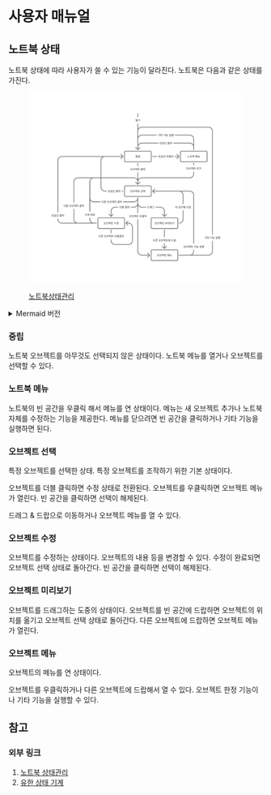 # 사용자 매뉴얼

## 노트북 상태

노트북 상태에 따라 사용자가 쓸 수 있는 기능이 달라진다. 노트북은 다음과 같은 상태를 가진다.

<figure>

![노트북 상태관리](file/notebook-fsm.png)

<figcaption>

[노트북상태관리][1]

</figcaption>
</figure>

<details>
<summary>Mermaid 버전</summary>

```mermaid
stateDiagram-v2
    state "중립" as neutral
    state "노트북 메뉴" as notebook_menu
    state "오브젝트 선택" as object_activate
    state "오브젝트 수정" as object_editing
    state "오브젝트 미리보기" as object_preview
    state "오브젝트 메뉴" as object_menu
    
    [*] --> neutral: 열기
    neutral --> notebook_menu: 빈공간 우클릭
    notebook_menu --> neutral: 빈공간 클릭
    notebook_menu --> neutral: 기타 기능 실행
    notebook_menu --> object_activate: 오브젝트 추가
    neutral --> object_activate: 오브젝트 클릭
    object_activate --> neutral: 빈공간 클릭
    object_activate --> object_editing: 더블 클릭
    object_activate --> object_menu: 오브젝트 우클릭
    object_activate --> object_activate: 다른 오브젝트 선택
    object_editing --> object_activate: 수정 완료
    object_editing --> object_activate: 다른 오브젝트 클릭
    object_editing --> neutral: 빈공간 클릭
    object_editing --> object_editing: 다른 오브젝트 더블클릭
    object_activate --> object_preview: 드래그
    object_preview --> object_activate: 빈 공간에 드랍
    object_preview --> object_menu: 다른 오브젝트에 드랍
    object_menu --> object_activate: 오브젝트 기능 실행
    object_menu --> neutral: 기타 기능 실행
```

</details>

### 중립

노트북 오브젝트를 아무것도 선택되지 않은 상태이다. 노트북 메뉴를 열거나 오브젝트를 선택할 수 있다.

### 노트북 메뉴

노트북의 빈 공간을 우클릭 해서 메뉴를 연 상태이다. 메뉴는 새 오브젝트 추가나 노트북 자체를 수정하는 기능을 제공한다. 메뉴를 닫으려면 빈 공간을 클릭하거나 기타 기능을 실행하면 된다.

### 오브젝트 선택

특정 오브젝트를 선택한 상태. 특정 오브젝트를 조작하기 위한 기본 상태이다.

오브젝트를 더블 클릭하면 수정 상태로 전환된다. 오브젝트를 우클릭하면 오브젝트 메뉴가 열린다. 빈 공간을 클릭하면 선택이 해제된다.

드래그 & 드랍으로 이동하거나 오브젝트 메뉴를 열 수 있다.

### 오브젝트 수정

오브젝트를 수정하는 상태이다. 오브젝트의 내용 등을 변경할 수 있다. 수정이 완료되면 오브젝트 선택 상태로 돌아간다. 빈 공간을 클릭하면 선택이 해제된다.

### 오브젝트 미리보기

오브젝트를 드래그하는 도중의 상태이다. 오브젝트를 빈 공간에 드랍하면 오브젝트의 위치를 옮기고 오브젝트 선택 상태로 돌아간다. 다른 오브젝트에 드랍하면 오브젝트 메뉴가 열린다.

### 오브젝트 메뉴

오브젝트의 메뉴를 연 상태이다.

오브젝트를 우클릭하거나 다른 오브젝트에 드랍해서 열 수 있다. 오브젝트 한정 기능이나 기타 기능을 실행할 수 있다.

## 참고

### 외부 링크

1. [노트북 상태관리][1]
2. [유한 상태 기계][2]

[1]: https://www.figma.com/board/aR9QaELgTdhOUnaIHNK5pt/%EB%85%B8%ED%8A%B8%EB%B6%81-%EC%83%81%ED%83%9C%EA%B4%80%EB%A6%AC

[2]: https://ko.wikipedia.org/wiki/%EC%9C%A0%ED%95%9C_%EC%83%81%ED%83%9C_%EA%B8%B0%EA%B3%84